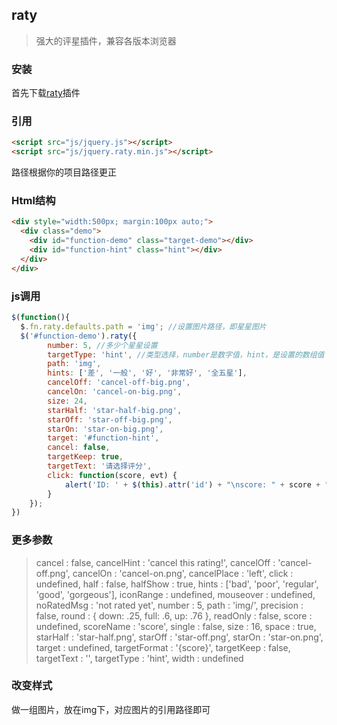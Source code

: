 ## raty
> 强大的评星插件，兼容各版本浏览器

### 安装
首先下载[raty](https://github.com/longyixuan/raty)插件
### 引用
``` html
<script src="js/jquery.js"></script>
<script src="js/jquery.raty.min.js"></script>
```
路径根据你的项目路径更正
### Html结构
``` html
<div style="width:500px; margin:100px auto;">
  <div class="demo">
    <div id="function-demo" class="target-demo"></div>
    <div id="function-hint" class="hint"></div>
  </div>
</div>
```
### js调用
```javascript
$(function(){
  $.fn.raty.defaults.path = 'img'; //设置图片路径，即星星图片
  $('#function-demo').raty({
        number: 5, //多少个星星设置
        targetType: 'hint', //类型选择，number是数字值，hint，是设置的数组值
        path: 'img',
        hints: ['差', '一般', '好', '非常好', '全五星'],
        cancelOff: 'cancel-off-big.png',
        cancelOn: 'cancel-on-big.png',
        size: 24,
        starHalf: 'star-half-big.png',
        starOff: 'star-off-big.png',
        starOn: 'star-on-big.png',
        target: '#function-hint',
        cancel: false,
        targetKeep: true,
        targetText: '请选择评分',
        click: function(score, evt) {
            alert('ID: ' + $(this).attr('id') + "\nscore: " + score + "\nevent: " + evt.type);
        }
    });
})
```
### 更多参数
>
>cancel			: false,
>cancelHint		: 'cancel this rating!',
>cancelOff		: 'cancel-off.png',
>cancelOn		: 'cancel-on.png',
>cancelPlace		: 'left',
>click			: undefined,
>half			: false,
>halfShow		: true,
>hints			: ['bad', 'poor', 'regular', 'good', 'gorgeous'],
>iconRange		: undefined,
>mouseover		: undefined,
>noRatedMsg		: 'not rated yet',
>number			: 5,
>path			: 'img/',
>precision		: false,
>round			: { down: .25, full: .6, up: .76 },
>readOnly		: false,
>score			: undefined,
>scoreName		: 'score',
>single			: false,
>size			: 16,
>space			: true,
>starHalf		: 'star-half.png',
>starOff			: 'star-off.png',
>starOn			: 'star-on.png',
>target			: undefined,
>targetFormat	: '{score}',
>targetKeep		: false,
>targetText		: '',
>targetType		: 'hint',
>width			: undefined

### 改变样式
做一组图片，放在img下，对应图片的引用路径即可
